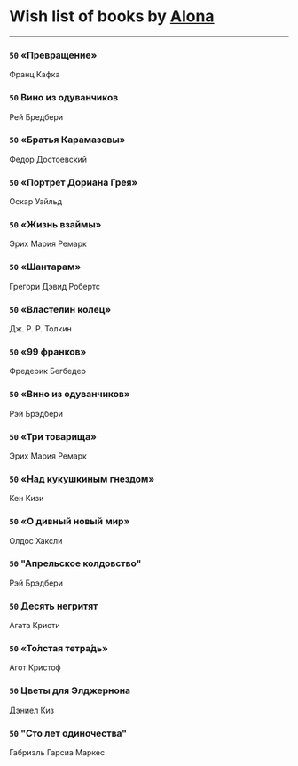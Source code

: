 # Wish list of books by [Alona](https://www.facebook.com/app_scoped_user_id/320700111602997/)
---

### `50` «Превращение»
Франц Кафка

### `50` Вино из одуванчиков
Рей Бредбери

### `50` «Братья Карамазовы»
Федор Достоевский

### `50` «Портрет Дориана Грея»
Оскар Уайльд

### `50` «Жизнь взаймы»
Эрих Мария Ремарк

### `50` «Шантарам»
Грегори Дэвид Робертс

### `50` «Властелин колец»
Дж. Р. Р. Толкин

### `50` «99 франков»
Фредерик Бегбедер

### `50` «Вино из одуванчиков»
Рэй Брэдбери

### `50` «Три товарища»
Эрих Мария Ремарк

### `50` «Над кукушкиным гнездом»
Кен Кизи

### `50` «О дивный новый мир»
Олдос Хаксли

### `50` "Апрельское колдовство"
Рэй Брэдбери

### `50` Десять негритят
Агата Кристи

### `50` «То́лстая тетра́дь»
Агот Кристоф

### `50` Цветы для Элджернона
Дэниел Киз

### `50` "Сто лет одиночества"
Габриэль Гарсиа Маркес


